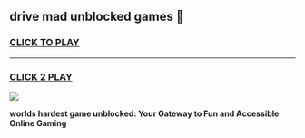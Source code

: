 
## drive mad unblocked games 👋
<h3>
<a href="https://premium.freeplayer.one?title=drive_mad_unblocked_games&ref=13F">CLICK TO PLAY</a></h3>
<hr>

<h3>
<a href="https://premium.freeplayer.one?title=drive_mad_unblocked_games&ref=13F">CLICK 2 PLAY</a>
  
</h3>

<a href="https://premium.freeplayer.one?title=drive_mad_unblocked_games&ref=12F/"><img src="https://clearcache.store/games.png"></a>


**worlds hardest game unblocked: Your Gateway to Fun and Accessible Online Gaming**
